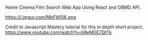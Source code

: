 Home Cinema Film Search Web App Using React and OBMD API.

https://i.imgur.com/MbFW5IK.png

Credit to Javascript Mastery tutorial for this in depth short project.
https://www.youtube.com/watch?v=b9eMGE7QtTk
